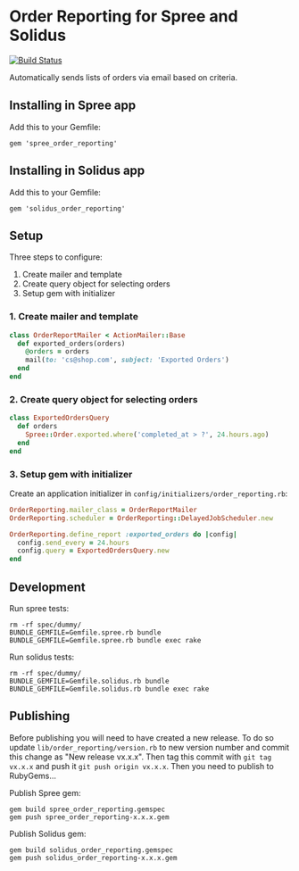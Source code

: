# Order Reporting for Spree and Solidus

[![Build Status](https://travis-ci.org/madetech/order_reporting.svg?branch=master)](https://travis-ci.org/madetech/order_reporting)

Automatically sends lists of orders via email based on criteria.

## Installing in Spree app

Add this to your Gemfile:

```
gem 'spree_order_reporting'
```

## Installing in Solidus app

Add this to your Gemfile:

```
gem 'solidus_order_reporting'
```

## Setup

Three steps to configure:

1. Create mailer and template
2. Create query object for selecting orders
3. Setup gem with initializer

### 1. Create mailer and template

```ruby
class OrderReportMailer < ActionMailer::Base
  def exported_orders(orders)
    @orders = orders
    mail(to: 'cs@shop.com', subject: 'Exported Orders')
  end
end
```

### 2. Create query object for selecting orders

```ruby
class ExportedOrdersQuery
  def orders
    Spree::Order.exported.where('completed_at > ?', 24.hours.ago)
  end
end
```

### 3. Setup gem with initializer

Create an application initializer in `config/initializers/order_reporting.rb`:

``` ruby
OrderReporting.mailer_class = OrderReportMailer
OrderReporting.scheduler = OrderReporting::DelayedJobScheduler.new

OrderReporting.define_report :exported_orders do |config|
  config.send_every = 24.hours
  config.query = ExportedOrdersQuery.new
end
```

## Development

Run spree tests:

```
rm -rf spec/dummy/
BUNDLE_GEMFILE=Gemfile.spree.rb bundle
BUNDLE_GEMFILE=Gemfile.spree.rb bundle exec rake
```

Run solidus tests:

```
rm -rf spec/dummy/
BUNDLE_GEMFILE=Gemfile.solidus.rb bundle
BUNDLE_GEMFILE=Gemfile.solidus.rb bundle exec rake
```

## Publishing

Before publishing you will need to have created a new release. To do so update `lib/order_reporting/version.rb` to new version number and commit this change as "New release vx.x.x". Then tag this commit with ```git tag vx.x.x``` and push it `git push origin vx.x.x`. Then you need to publish to RubyGems...

Publish Spree gem:

```
gem build spree_order_reporting.gemspec
gem push spree_order_reporting-x.x.x.gem
```

Publish Solidus gem:

```
gem build solidus_order_reporting.gemspec
gem push solidus_order_reporting-x.x.x.gem
```
